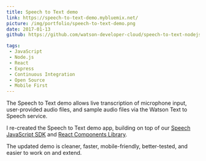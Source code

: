 ```yaml
---
title: Speech to Text demo
link: https://speech-to-text-demo.mybluemix.net/
picture: /img/portfolio/speech-to-text-demo.png
date: 2017-01-13
github: https://github.com/watson-developer-cloud/speech-to-text-nodejs

tags:
 - JavaScript
 - Node.js
 - React
 - Express
 - Continuous Integration
 - Open Source
 - Mobile First
---
```


The Speech to Text demo allows live transcription of microphone input, user-provided audio files,
and sample audio files via the Watson Text to Speech service.

I re-created the Speech to Text demo app, building on top of our [Speech JavaScript SDK](https://www.npmjs.com/package/watson-speech)
 and [React Components Library](https://watson-developer-cloud.github.io/react-components/).

The updated demo is cleaner, faster, mobile-friendly, better-tested, and easier to work on and extend.
